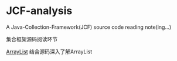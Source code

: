 # JCF-analysis
A Java-Collection-Framework(JCF) source code reading note(ing...)

集合框架源码阅读环节

[ArrayList](https://github.com/Super-ZZGuo/JCF-analysis/blob/master/note/ArrayList/ArrayList.md) 结合源码深入了解ArrayList
